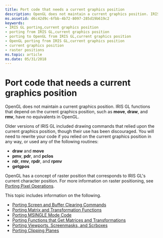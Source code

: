 ```yaml
---
title: Port code that needs a current graphics position
description: OpenGL does not maintain a current graphics position. IRIS GL functions that depend on the current graphics position, such as move, draw, and rmv, have no equivalents in OpenGL.
ms.assetid: d6c42d9c-6fbb-4b72-8097-285d19b619c2
keywords:
- IRIS GL porting,current graphics position
- porting from IRIS GL,current graphics position
- porting to OpenGL from IRIS GL,current graphics position
- OpenGL porting from IRIS GL,current graphics position
- current graphics position
- raster positions
ms.topic: article
ms.date: 05/31/2018
---
```


# Port code that needs a current graphics position

OpenGL does not maintain a current graphics position. IRIS GL functions that depend on the current graphics position, such as **move**, **draw**, and **rmv**, have no equivalents in OpenGL.

Older versions of IRIS GL included drawing commands that relied upon the current graphics position, though their use has been discouraged. You will need to rewrite your code if you relied on the current graphics position in any way, or used any of the following routines:

-   **draw** and **move**
-   **pmv**, **pdr**, and **pclos**
-   **rdr**, **rmv**, **rpdr**, and **rpmv**
-   **getgpos**

OpenGL has a concept of raster position that corresponds to IRIS GL's current character position. For more information on raster positioning, see [Porting Pixel Operations](porting-pixel-operations.md).

This topic includes information on the following.

-   [Porting Screen and Buffer Clearing Commands](porting-screen-and-buffer-clearing-commands.md)
-   [Porting Matrix and Transformation Functions](porting-matrix-and-transformation-functions.md)
-   [Porting MSINGLE Mode Code](porting-msingle-mode-code.md)
-   [Porting Functions that Get Matrices and Transformations](porting-functions-that-get-matrices-and-transformations.md)
-   [Porting Viewports, Screenmasks, and Scrboxes](porting-viewports--screenmasks--and-scrboxes.md)
-   [Porting Clipping Planes](porting-clipping-planes.md)

 

 




